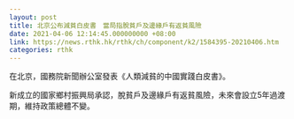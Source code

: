 ```yaml
---
layout: post
title: 北京公布減貧白皮書　當局指脫貧戶及邊緣戶有返貧風險
date: 2021-04-06 12:14:45.000000000 +08:00
link: https://news.rthk.hk/rthk/ch/component/k2/1584395-20210406.htm
categories: rthk
---
```


在北京，國務院新聞辦公室發表《人類減貧的中國實踐白皮書》。

新成立的國家鄉村振興局承認，脫貧戶及邊緣戶有返貧風險，未來會設立5年過渡期，維持政策總體不變。
